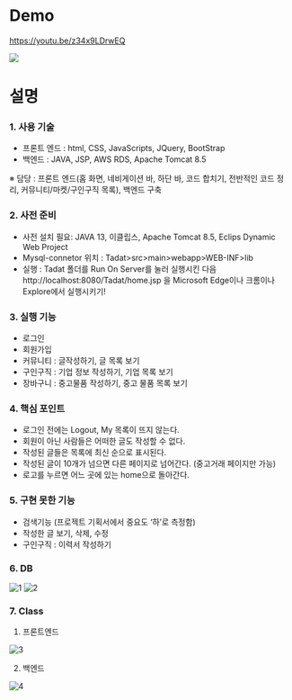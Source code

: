 <h1> Demo </h1>

https://youtu.be/z34x9LDrwEQ

<img src="https://user-images.githubusercontent.com/81500474/175466505-576acf37-493c-478f-849c-6c6ae87ba676.gif">

<h1> 설명 </h1>

<h3> 1.	사용 기술 </h3>

-	프론트 엔드 : html, CSS, JavaScripts, JQuery, BootStrap
-	백엔드 : JAVA, JSP, AWS RDS, Apache Tomcat 8.5 

※ 담당 : 프론트 엔드(홈 화면, 네비게이션 바, 하단 바, 코드 합치기, 전반적인 코드 정리, 커뮤니티/마켓/구인구직 목록), 백엔드 구축

<h3>2.	사전 준비</h3>

-	사전 설치 필요: JAVA 13, 이클립스, Apache Tomcat 8.5, Eclips Dynamic Web Project 
-	Mysql-connetor 위치 : Tadat>src>main>webapp>WEB-INF>lib
-	실행 : Tadat 폴더를 Run On Server를 눌러 실행시킨 다음 http://localhost:8080/Tadat/home.jsp 을 Microsoft Edge이나 크롬이나 Explore에서 실행시키기! 

<h3>3.	실행 기능</h3>

-	로그인
-	회원가입 
-	커뮤니티 : 글작성하기, 글 목록 보기
-	구인구직 : 기업 정보 작성하기, 기업 목록 보기
-	장바구니 : 중고물품 작성하기, 중고 물품 목록 보기

<h3>4.	핵심 포인트</h3>

-	로그인 전에는 Logout, My 목록이 뜨지 않는다. 
-	회원이 아닌 사람들은 어떠한 글도 작성할 수 없다. 
-	작성된 글들은 목록에 최신 순으로 표시된다.
-	작성된 글이 10개가 넘으면 다른 페이지로 넘어간다. (중고거래 페이지만 가능) 
-	로고를 누르면 어느 곳에 있는 home으로 돌아간다. 

<h3>5.	구현 못한 기능</h3>

-	검색기능 (프로젝트 기획서에서 중요도 ‘하’로 측정함)
-	작성한 글 보기, 삭제, 수정 
-	구인구직 : 이력서 작성하기

<h3>6.	DB </h3>
 
![1](https://user-images.githubusercontent.com/81500474/175467290-e27d8b40-e313-4fca-b88a-8f2c9af63967.png)
![2](https://user-images.githubusercontent.com/81500474/175467308-c9a7f888-9c4c-428f-806d-38cf64992694.png)


<h3>7.	Class</h3>

 1) 프론트엔드 
 
![3](https://user-images.githubusercontent.com/81500474/175467492-a9c59859-5f62-4dd7-90cc-fd08adeed61b.png)

 2) 백엔드

 ![4](https://user-images.githubusercontent.com/81500474/175467515-886b6210-8a5c-4033-be5e-b1c08ff9eb5a.png)

